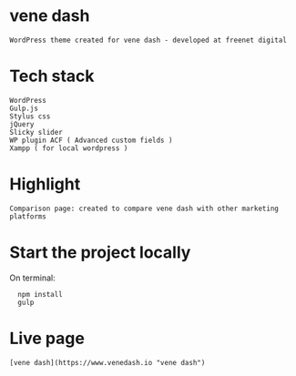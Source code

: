 # vene dash

    WordPress theme created for vene dash - developed at freenet digital

# Tech stack

    WordPress 
    Gulp.js
    Stylus css
    jQuery
    Slicky slider
    WP plugin ACF ( Advanced custom fields ) 
    Xampp ( for local wordpress )
  
  # Highlight

    Comparison page: created to compare vene dash with other marketing platforms

  
  # Start the project locally
  
  On terminal:
  
      npm install
      gulp

# Live page
    [vene dash](https://www.venedash.io "vene dash")
    
